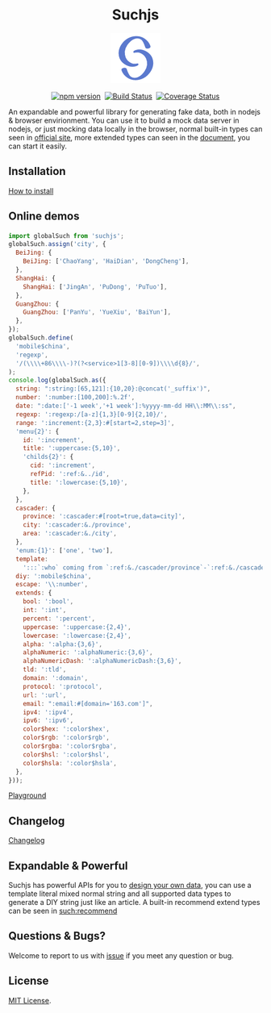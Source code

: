 <h1 align="center">Suchjs</h1>

<div align="center">
  
  ![Suchjs Logo](./source/image/logo.png)

</div>
<div align="center">

[![npm version](https://badge.fury.io/js/suchjs.svg)](https://badge.fury.io/js/suchjs)&nbsp;&nbsp;[![Build Status](https://travis-ci.com/suchjs/such.svg?branch=master)](https://travis-ci.com/suchjs/such)&nbsp;&nbsp;[![Coverage Status](https://coveralls.io/repos/github/suchjs/such/badge.svg)](https://coveralls.io/github/suchjs/such)

</div>

An expandable and powerful library for generating fake data, both in nodejs & browser envirionment. You can use it to build a mock data server in nodejs, or just mocking data locally in the browser, normal built-in types can seen in [official site](https://www.suchjs.com/?locale=en-US), more extended types can seen in the [document](https://suchjs.github.io/vp-suchjs/en/extTypes.html), you can start it easily.

## Installation

[How to install](https://suchjs.github.io/vp-suchjs/en/installation.html)

## Online demos

```javascript
import globalSuch from 'suchjs';
globalSuch.assign('city', {
  BeiJing: {
    BeiJing: ['ChaoYang', 'HaiDian', 'DongCheng'],
  },
  ShangHai: {
    ShangHai: ['JingAn', 'PuDong', 'PuTuo'],
  },
  GuangZhou: {
    GuangZhou: ['PanYu', 'YueXiu', 'BaiYun'],
  },
});
globalSuch.define(
  'mobile$china',
  'regexp',
  '/(\\\\+86\\\\-)?(?<service>1[3-8][0-9])\\\\d{8}/',
);
console.log(globalSuch.as({
  string: ":string:[65,121]:{10,20}:@concat('_suffix')",
  number: ':number:[100,200]:%.2f',
  date: ":date:['-1 week','+1 week']:%yyyy-mm-dd HH\\:MM\\:ss",
  regexp: ':regexp:/[a-z]{1,3}[0-9]{2,10}/',
  range: ':increment:{2,3}:#[start=2,step=3]',
  'menu{2}': {
    id: ':increment',
    title: ':uppercase:{5,10}',
    'childs{2}': {
      cid: ':increment',
      refPid: ':ref:&../id',
      title: ':lowercase:{5,10}',
    },
  },
  cascader: {
    province: ':cascader:#[root=true,data=city]',
    city: ':cascader:&./province',
    area: ':cascader:&./city',
  },
  'enum:{1}': ['one', 'two'],
  template:
    ':::`:who` coming from `:ref:&./cascader/province`-`:ref:&./cascader/city`-`:ref:&./cascader/area`',
  diy: ':mobile$china',
  escape: '\\:number',
  extends: {
    bool: ':bool',
    int: ':int',
    percent: ':percent',
    uppercase: ':uppercase:{2,4}',
    lowercase: ':lowercase:{2,4}',
    alpha: ':alpha:{3,6}',
    alphaNumeric: ':alphaNumeric:{3,6}',
    alphaNumericDash: ':alphaNumericDash:{3,6}',
    tld: ':tld',
    domain: ':domain',
    protocol: ':protocol',
    url: ':url',
    email: ":email:#[domain='163.com']",
    ipv4: ':ipv4',
    ipv6: ':ipv6',
    color$hex: ':color$hex',
    color$rgb: ':color$rgb',
    color$rgba: ':color$rgba',
    color$hsl: ':color$hsl',
    color$hsla: ':color$hsla',
  },
}));
```

[Playground](https://suchjs.github.io/vp-suchjs/en/playground.html)

## Changelog

[Changelog](./CHANGELOG.md)

## Expandable & Powerful

Suchjs has powerful APIs for you to [design your own data](https://suchjs.github.io/vp-suchjs/en/api.html#such-define), you can use a template literal mixed normal string and all supported data types to generate a DIY string just like an article. A built-in recommend extend types can be seen in [such:recommend](./src/extends/recommend.ts)

## Questions & Bugs?

Welcome to report to us with [issue](https://github.com/suchjs/such/issues) if you meet any question or bug.

## License

[MIT License](./LICENSE).
